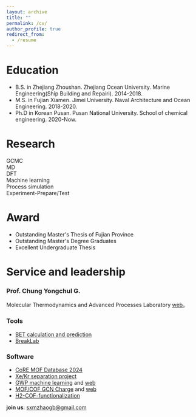 ```yaml
---
layout: archive
title: ""
permalink: /cv/
author_profile: true
redirect_from:
  - /resume
---     
```


Education
======
* B.S. in Zhejiang Zhoushan. Zhejiang Ocean University. Marine Engineering(Ship Building and Repairi). 2014-2018.
* M.S. in Fujian Xiamen. Jimei University. Naval Architecture and Ocean Engineering. 2018-2020.
* Ph.D in Korean Pusan. Pusan National University. School of chemical engineering. 2020-Now.
                                               
         
Research     
======
 GCMC                  
 MD                        
 DFT              
 Machine learning                                                                                       
 Process simulation                         
 Experiment-Prepare/Test                                                                       
 
 Award     
======
* Outstanding Master's Thesis of Fujian Province
* Outstanding Master's Degree Graduates
* Excellent Undergraduate Thesis                                                                                  
  
Service and leadership
======      
### Prof. Chung Yongchul G.                                   
Molecular Thermodynamics and Advanced Processes Laboratory [web](https://sites.google.com/view/mtap-lab)。   

### Tools                     
* [BET calculation and prediction](https://sesami-web.org/)          
* [BreakLab]() 

### Software                      
* [CoRE MOF Database 2024](https://github.com/sxm13/CoRE-MOF-2024)                                                
* [Xe/Kr separation project](https://github.com/sxm13/Xe-Kr-Separation-Project)
* [GWP machine learning](https://github.com/sxm13/GWP-project) and [web](https://gwp-web-mtap-pnu.streamlit.app/)
* [MOF/COF GCN Charge](https://github.com/sxm13/GCNCharges) and [web](https://gcn-charge-predicter-mtap.streamlit.app/)                                      
* [H2-COF-functionalization](https://github.com/sxm13/H2-COF-functionalization)                                    
                                                                  
                                                   
**join us**: sxmzhaogb@gmail.com                      
